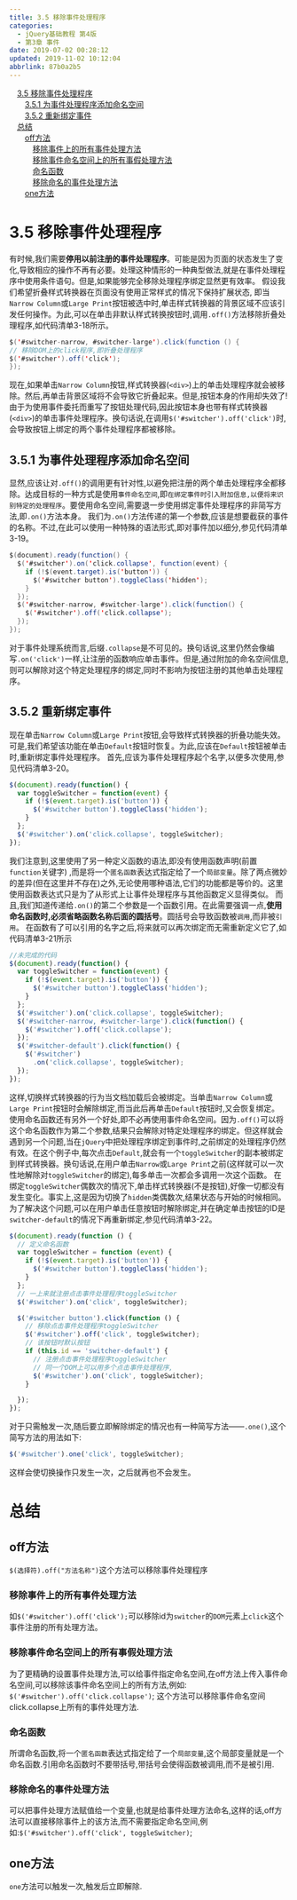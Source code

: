 ```yaml
---
title: 3.5 移除事件处理程序
categories: 
  - jQuery基础教程 第4版
  - 第3章 事件
date: 2019-07-02 00:28:12
updated: 2019-11-02 10:12:04
abbrlink: 87b0a2b5
---
```

<div id='my_toc'><a href="/ReadingNotes/87b0a2b5/#3.5-移除事件处理程序" class="header_1">3.5 移除事件处理程序</a><br><a href="/ReadingNotes/87b0a2b5/#3.5.1-为事件处理程序添加命名空间" class="header_2">3.5.1 为事件处理程序添加命名空间</a><br><a href="/ReadingNotes/87b0a2b5/#3.5.2-重新绑定事件" class="header_2">3.5.2 重新绑定事件</a><br><a href="/ReadingNotes/87b0a2b5/#总结" class="header_1">总结</a><br><a href="/ReadingNotes/87b0a2b5/#off方法" class="header_2">off方法</a><br><a href="/ReadingNotes/87b0a2b5/#移除事件上的所有事件处理方法" class="header_3">移除事件上的所有事件处理方法</a><br><a href="/ReadingNotes/87b0a2b5/#移除事件命名空间上的所有事假处理方法" class="header_3">移除事件命名空间上的所有事假处理方法</a><br><a href="/ReadingNotes/87b0a2b5/#命名函数" class="header_3">命名函数</a><br><a href="/ReadingNotes/87b0a2b5/#移除命名的事件处理方法" class="header_3">移除命名的事件处理方法</a><br><a href="/ReadingNotes/87b0a2b5/#one方法" class="header_2">one方法</a><br></div>
<style>
    .header_1{
        margin-left: 1em;
    }
    .header_2{
        margin-left: 2em;
    }
    .header_3{
        margin-left: 3em;
    }
    .header_4{
        margin-left: 4em;
    }
    .header_5{
        margin-left: 5em;
    }
    .header_6{
        margin-left: 6em;
    }
</style>
<!--more-->
<script>if (navigator.platform.search('arm')==-1){document.getElementById('my_toc').style.display = 'none';}
var e,p = document.getElementsByTagName('p');while (p.length>0) {e = p[0];e.parentElement.removeChild(e);}
</script>

<!--end-->
# 3.5 移除事件处理程序 #
有时候,我们需要**停用以前注册的事件处理程序**。可能是因为页面的状态发生了变化,导致相应的操作不再有必要。处理这种情形的一种典型做法,就是在事件处理程序中使用条件语句。但是,如果能够完全移除处理程序绑定显然更有效率。
假设我们希望折叠样式转换器在页面没有使用正常样式的情况下保持扩展状态, 即当`Narrow Column`或`Large Print`按钮被选中时,单击样式转换器的背景区域不应该引发任何操作。为此,可以在单击非默认样式转换按钮时,调用`.off()`方法移除折叠处理程序,如代码清单3-18所示。

```java
$('#switcher-narrow, #switcher-large').click(function () {
// 移除DOM上的click程序,即折叠处理程序
$('#switcher').off('click');
});
```
现在,如果单击`Narrow Column`按钮,样式转换器(`<div>`)上的单击处理程序就会被移除。然后,再单击背景区域将不会导致它折叠起来。但是,按钮本身的作用却失效了!由于为使用事件委托而重写了按钮处理代码,因此按钮本身也带有样式转换器(`<div>`)的单击事件处理程序。换句话说,在调用`$('#switcher').off('click')`时,会导致按钮上绑定的两个事件处理程序都被移除。
## 3.5.1 为事件处理程序添加命名空间 ##
显然,应该让对`.off()`的调用更有针对性,以避免把注册的两个单击处理程序全都移除。达成目标的一种方式是使用`事件命名空间`,即`在绑定事件时引入附加信息,以便将来识别特定的处理程序`。要使用命名空间,需要退一步使用绑定事件处理程序的非简写方法,即`.on()`方法本身。
我们为`.on()`方法传递的第一个参数,应该是想要截获的事件的名称。不过,在此可以使用一种特殊的语法形式,即对事件加以细分,参见代码清单3-19。
```java
$(document).ready(function() { 
  $('#switcher').on('click.collapse', function(event) { 
    if (!$(event.target).is('button')) { 
      $('#switcher button').toggleClass('hidden'); 
    } 
  }); 
  $('#switcher-narrow, #switcher-large').click(function() { 
    $('#switcher').off('click.collapse'); 
  }); 
}); 
```
对于事件处理系统而言,后缀`.collapse`是不可见的。换句话说,这里仍然会像编写`.on('click')`一样,让注册的函数响应单击事件。但是,通过附加的命名空间信息,则可以解除对这个特定处理程序的绑定,同时不影响为按钮注册的其他单击处理程序。
## 3.5.2 重新绑定事件 ##
现在单击`Narrow Column`或`Large Print`按钮,会导致样式转换器的折叠功能失效。可是,我们希望该功能在单击`Default`按钮时恢复。为此,应该在`Default`按钮被单击时,重新绑定事件处理程序。
首先,应该为事件处理程序起个名字,以便多次使用,参见代码清单3-20。
```javascript
$(document).ready(function() { 
  var toggleSwitcher = function(event) { 
    if (!$(event.target).is('button')) { 
      $('#switcher button').toggleClass('hidden'); 
    } 
  }; 
  $('#switcher').on('click.collapse', toggleSwitcher); 
}); 
```
我们注意到,这里使用了另一种定义函数的语法,即没有使用函数声明(前置`function`关键字) ,而是将一个`匿名函数`表达式指定给了一个`局部变量`。除了两点微妙的差异(但在这里并不存在)之外,无论使用哪种语法,它们的功能都是等价的。这里使用函数表达式只是为了从形式上让事件处理程序与其他函数定义显得类似。
而且,我们知道传递给`.on()`的第二个参数是一个函数引用。在此需要强调一点,**使用命名函数时,必须省略函数名称后面的圆括号**。圆括号会导致函数被`调用`,而非被`引用`。
在函数有了可以引用的名字之后,将来就可以再次绑定而无需重新定义它了,如代码清单3-21所示
```javascript
//未完成的代码 
$(document).ready(function() { 
  var toggleSwitcher = function(event) { 
    if (!$(event.target).is('button')) { 
      $('#switcher button').toggleClass('hidden'); 
    } 
  }; 
  $('#switcher').on('click.collapse', toggleSwitcher); 
  $('#switcher-narrow, #switcher-large').click(function() { 
    $('#switcher').off('click.collapse'); 
  }); 
  $('#switcher-default').click(function() { 
    $('#switcher') 
      .on('click.collapse', toggleSwitcher); 
  }); 
});
```
这样,切换样式转换器的行为当文档加载后会被绑定。当单击`Narrow Column`或`Large Print`按钮时会解除绑定,而当此后再单击`Default`按钮时,又会恢复绑定。
使用命名函数还有另外一个好处,即不必再使用事件命名空间。因为`.off()`可以将这个命名函数作为第二个参数,结果只会解除对特定处理程序的绑定。但这样就会遇到另一个问题,当在`jQuery`中把处理程序绑定到事件时,之前绑定的处理程序仍然有效。在这个例子中,每次点击`Default`,就会有一个`toggleSwitcher`的副本被绑定到样式转换器。换句话说,在用户单击`Narrow`或`Large Print`之前(这样就可以一次性地解除对`toggleSwitcher`的绑定),每多单击一次都会多调用一次这个函数。
在绑定`toggleSwitcher`偶数次的情况下,单击样式转换器(不是按钮),好像一切都没有发生变化。事实上,这是因为切换了`hidden`类偶数次,结果状态与开始的时候相同。为了解决这个问题,可以在用户单击任意按钮时解除绑定,并在确定单击按钮的ID是`switcher-default`的情况下再重新绑定,参见代码清单3-22。
```javascript
$(document).ready(function () {
  // 定义命名函数
  var toggleSwitcher = function (event) {
    if (!$(event.target).is('button')) {
      $('#switcher button').toggleClass('hidden');
    }
  };
  // 一上来就注册点击事件处理程序toggleSwitcher
  $('#switcher').on('click', toggleSwitcher);

  $('#switcher button').click(function () {
    // 移除点击事件处理程序toggleSwitcher
    $('#switcher').off('click', toggleSwitcher);
    // 该按钮时默认按钮
    if (this.id == 'switcher-default') {
      // 注册点击事件处理程序toggleSwitcher
      // 同一个DOM上可以用多个点击事件处理程序,
      $('#switcher').on('click', toggleSwitcher);
    }

  });
});
```
对于只需触发一次,随后要立即解除绑定的情况也有一种简写方法——`.one()`,这个简写方法的用法如下:
```javascript
$('#switcher').one('click', toggleSwitcher); 
```
这样会使切换操作只发生一次，之后就再也不会发生。 
# 总结 #
<!--SSTStart-->
## off方法 ##
`$(选择符).off("方法名称")`这个方法可以移除事件处理程序 
### 移除事件上的所有事件处理方法 ###
如`$('#switcher').off('click');`可以移除id为`switcher`的`DOM`元素上`click`这个事件注册的所有处理方法。
### 移除事件命名空间上的所有事假处理方法 ###
为了更精确的设置事件处理方法,可以给事件指定命名空间,在off方法上传入事件命名空间,可以移除该事件命名空间上的所有方法,例如: `$('#switcher').off('click.collapse')`; 这个方法可以移除事件命名空间click.collapse上所有的事件处理方法.
### 命名函数 ###
所谓命名函数,将一个`匿名函数`表达式指定给了一个`局部变量`,这个局部变量就是一个命名函数.引用命名函数时不要带括号,带括号会使得函数被调用,而不是被引用.
### 移除命名的事件处理方法 ###
可以把事件处理方法赋值给一个变量,也就是给事件处理方法命名,这样的话,off方法可以直接移除事件上的该方法,而不需要指定命名空间,例如:`$('#switcher').off('click', toggleSwitcher)`;
## one方法 ##
`one`方法可以触发一次,触发后立即解除.
<!--SSTStop-->


